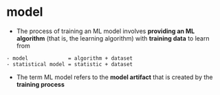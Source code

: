 # model
- The process of training an ML model involves __providing an ML algorithm__ (that is, the learning algorithm) with __training data__ to learn from
```
- model             = algorithm + dataset
- statistical model = statistic + dataset
```
- The term ML model refers to the __model artifact__ that is created by the __training process__
